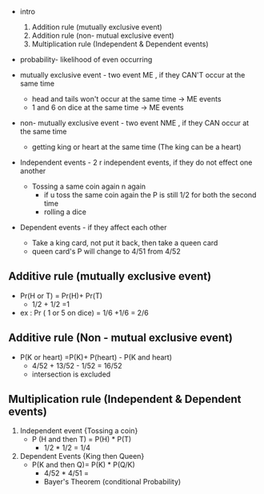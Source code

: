 - intro
	1. Addition rule (mutually exclusive event)
	2. Addition rule (non- mutual exclusive event)
	3. Multiplication rule (Independent & Dependent events)
- probability- likelihood of even occurring
- mutually exclusive event - two event ME , if they CAN'T occur at the same time
	- head and tails won't occur at the same time -> ME events
	- 1 and 6 on dice at the same time -> ME events
- non- mutually exclusive event - two event NME , if they CAN occur at the same time
	- getting king or heart  at the same time (The king can be a heart)

- Independent events - 2 r independent events, if they do not effect one another
	- Tossing a same coin again n again
		- if u toss the same coin again the P is still 1/2 for both the second time
		- rolling a dice
- Dependent events - if they affect each other 
	- Take a king card, not put it back, then take a queen card
	- queen card's P will change to 4/51 from 4/52
## Additive rule (mutually exclusive event)
- Pr(H or T) = Pr(H)+ Pr(T)
	- 1/2 + 1/2 =1  
- ex : Pr ( 1 or 5 on dice) = 1/6 +1/6 = 2/6
## Additive rule (Non - mutual exclusive event)
- P(K or heart) =P(K)+ P(heart) - P(K and heart)
	- 4/52  + 13/52 - 1/52    = 16/52
	- intersection is excluded
## Multiplication rule (Independent & Dependent events)
1. Independent event  {Tossing a coin}
	- P (H and then T) = P(H) * P(T)
		- 1/2 * 1/2 = 1/4
2. Dependent Events  {King then Queen}
	- P(K and then Q)= P(K) * P(Q/K)
		- 4/52 * 4/51  =
		- Bayer's Theorem (conditional Probability)